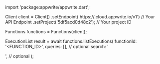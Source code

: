 import 'package:appwrite/appwrite.dart';

Client client = Client()
    .setEndpoint('https://<REGION>.cloud.appwrite.io/v1') // Your API Endpoint
    .setProject('5df5acd0d48c2'); // Your project ID

Functions functions = Functions(client);

ExecutionList result = await functions.listExecutions(
    functionId: '<FUNCTION_ID>',
    queries: [], // optional
    search: '<SEARCH>', // optional
);

